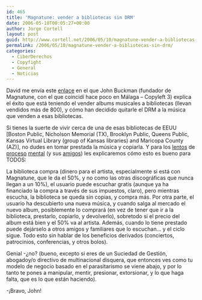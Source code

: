 ```yaml
---
id: 465
title: 'Magnatune: vender a bibliotecas sin DRM'
date: 2006-05-10T00:05:27+00:00
author: Jorge Cortell
layout: post
guid: http://www.cortell.net/2006/05/10/magnatune-vender-a-bibliotecas-sin-drm/
permalink: /2006/05/10/magnatune-vender-a-bibliotecas-sin-drm/
categories:
  - CiberDerechos
  - Copyfight
  - General
  - Noticias
---
```

David me enví­a este [enlace](http://blogs.magnatune.com/buckman/2006/05/libraries_buyin.html#comment-17097106) en el que John Buckman (fundador de Magnatune, con el que coincidí­ hace poco en Málaga &#8211; Copyleft 3) explica el éxito que está teniendo el vender albums musicales a bibliotecas (llevan vendidos más de 800), y cómo han decidido quitarle el DRM a la música que venden a esas bibliotecas.

Si tienes la suerte de vivir cerca de una de esas bibliotecas de EEUU [Boston Public, Nicholson Memorial (TX), Brooklyn Public, Queens Public, Kansas Virtual Library (group of Kansas libraries) and Maricopa County (AZ)], no dudes en tomar prestada la música y copiarla. Y para los [lentos](http://www.sgae.es) de [proceso](http://www.acam.es) [mental](http://www.promusicae.es) (y sus [amigos](http://www.riaa.com)) les explicaremos cómo esto es bueno para TODOS:

La biblioteca compra (dinero para el artista, especialmente si está con Magnatune, que le da el 50%, y no como las otras discográficas que nunca llegan a un 10%), el usuario puede escuchar gratis (aunque ya ha financiado la compra a través de sus impuestos, claro), pero mientras escucha, la biblioteca se queda sin copias, y compra más. Por otra parte, el usuario ha descubierto una nueva música, y cuando salga al mercado el nuevo album, posiblemente lo comprará (en vez de tener que ir a la biblioteca, prestarlo, copiarlo, y devolverlo), sobretodo si el precio del album está bien y el 50% va al artista. Además, cuando lo tiene prestado puede dejárselo a otros amigos y familiares que lo escuchan&#8230; y el ciclo sigue. Todo esto sin hablar de los beneficios derivados (conciertos, patrocinios, conferencias, y otros bolos).

Genial -¿no? (bueno, excepto si eres de un Suciedad de Gestión, abogadoy/o directivo de multinacional disquera, que entonces ves como tu modelo de negocio basado en el parasitarismo se viene abajo, y por lo tanto te pones a manipular, mentir, presionar, extorsionar, y lo que haga falta, que es lo que están haciendo).

-¡Bravo, John!